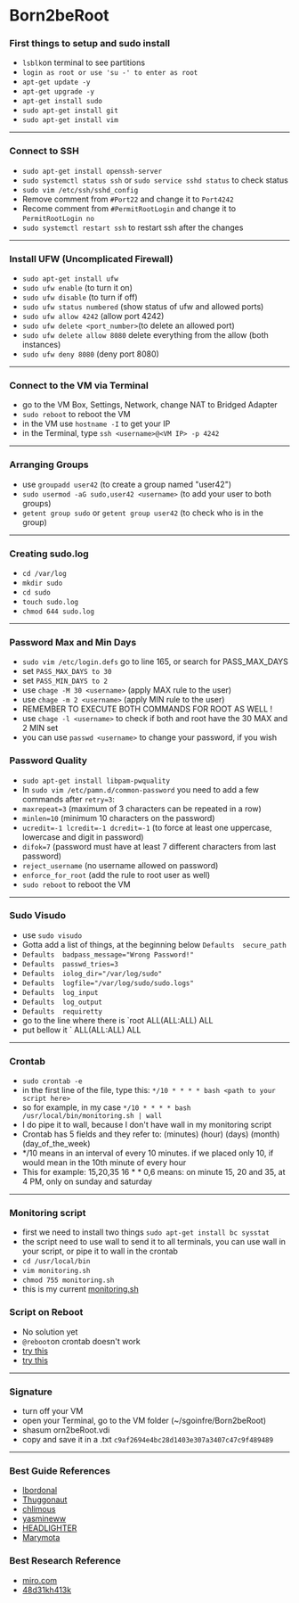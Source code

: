# Born2beRoot

### First things to setup and sudo install

  - `lsblk`on terminal to see partitions
  - `login as root or use 'su -' to enter as root`
  - `apt-get update -y`
  - `apt-get upgrade -y`
  - `apt-get install sudo`
  - `sudo apt-get install git`
  - `sudo apt-get install vim`

---

### Connect to SSH

  - `sudo apt-get install openssh-server`
  - `sudo systemctl status ssh` or `sudo service sshd status` to check status
  - `sudo vim /etc/ssh/sshd_config`
  - Remove comment from `#Port22` and change it to `Port4242`
  - Recome comment from `#PermitRootLogin` and change it to `PermitRootLogin no`
  - `sudo systemctl restart ssh` to restart ssh after the changes

---

### Install UFW (Uncomplicated Firewall)

  - `sudo apt-get install ufw`
  - `sudo ufw enable` (to turn it on)
  - `sudo ufw disable` (to turn if off)
  - `sudo ufw status numbered` (show status of ufw and allowed ports)
  - `sudo ufw allow 4242` (allow port 4242)
  - `sudo ufw delete <port_number>`(to delete an allowed port)
  - `sudo ufw delete allow 8080` delete everything from the allow (both instances)
  - `sudo ufw deny 8080` (deny port 8080)

---

### Connect to the VM via Terminal

  - go to the VM Box, Settings, Network, change NAT to Bridged Adapter
  - `sudo reboot` to reboot the VM
  - in the VM use `hostname -I` to get your IP
  - in the Terminal, type `ssh <username>@<VM IP> -p 4242`

---

### Arranging Groups

  - use `groupadd user42` (to create a group named "user42")
  - `sudo usermod -aG sudo,user42 <username>` (to add your user to both groups)
  - `getent group sudo` or `getent group user42` (to check who is in the group)

---

### Creating sudo.log

  - `cd /var/log`
  - `mkdir sudo`
  - `cd sudo`
  - `touch sudo.log`
  - `chmod 644 sudo.log`

---

### Password Max and Min Days

  - `sudo vim /etc/login.defs` go to line 165, or search for PASS_MAX_DAYS
  - set `PASS_MAX_DAYS to 30`
  - set `PASS_MIN_DAYS to 2`
  - use `chage -M 30 <username>` (apply MAX rule to the user)
  - use `chage -m 2 <username>` (apply MIN rule to the user)
  - REMEMBER TO EXECUTE BOTH COMMANDS FOR ROOT AS WELL !
  - use `chage -l <username>` to check if both <username> and root have the 30 MAX and 2 MIN set
  - you can use `passwd <username>` to change your password, if you wish

### Password Quality

  - `sudo apt-get install libpam-pwquality`
  - In `sudo vim /etc/pamn.d/common-password` you need to add a few commands after `retry=3`:
  - `maxrepeat=3` (maximum of 3 characters can be repeated in a row)
  - `minlen=10` (minimum 10 characters on the password)
  - `ucredit=-1 lcredit=-1 dcredit=-1` (to force at least one uppercase, lowercase and digit in password)
  - `difok=7` (password must have at least 7 different characters from last password)
  - `reject_username` (no username allowed on password)
  - `enforce_for_root` (add the rule to root user as well)
  - `sudo reboot` to reboot the VM

--- 

### Sudo Visudo

  - use `sudo visudo`
  - Gotta add a list of things, at the beginning below `Defaults  secure_path`
  - `Defaults  badpass_message="Wrong Password!"`
  - `Defaults  passwd_tries=3`
  - `Defaults  iolog_dir="/var/log/sudo"`
  - `Defaults  logfile="/var/log/sudo/sudo.logs"`
  - `Defaults  log_input`
  - `Defaults  log_output`
  - `Defaults  requiretty`
  - go to the line where there is `root  ALL(ALL:ALL) ALL
  - put bellow it `<username>  ALL(ALL:ALL) ALL

---

### Crontab

  - `sudo crontab -e`
  - in the first line of the file, type this: `*/10 * * * * bash <path to your script here>`
  - so for example, in my case `*/10 * * * * bash /usr/local/bin/monitoring.sh | wall`
  - I do pipe it to wall, because I don't have wall in my monitoring script
  - Crontab has 5 fields and they refer to: (minutes) (hour) (days) (month) (day_of_the_week)
  - */10 means in an interval of every 10 minutes. if we placed only 10, if would mean in the 10th minute of every hour
  - This for example: 15,20,35 16 * * 0,6 means: on minute 15, 20 and 35, at 4 PM, only on sunday and saturday

---

### Monitoring script

  - first we need to install two things `sudo apt-get install bc sysstat`
  - the script need to use wall to send it to all terminals, you can use wall in your script, or pipe it to wall in the crontab
  - `cd /usr/local/bin`
  - `vim monitoring.sh`
  - `chmod 755 monitoring.sh`
  - this is my current [monitoring.sh](https://github.com/Chaudbrush/Born2beRoot/blob/main/monitoring.sh)

### Script on Reboot

  - No solution yet
  - `@reboot`on crontab doesn't work
  - [try this](https://bugs.debian.org/cgi-bin/bugreport.cgi?att=0;bug=635473;msg=70)
  - [try this](https://github.com/HEADLIGHTER/Born2BeRoot-42/blob/main/rebootfix.txt)
---

### Signature

  - turn off your VM
  - open your Terminal, go to the VM folder (~/sgoinfre/Born2beRoot)
  - shasum orn2beRoot.vdi
  - copy and save it in a .txt `c9af2694e4bc28d1403e307a3407c47c9f489489`

---

### Best Guide References

  - [lbordonal](https://github.com/lbordonal/01-Born2beroot/wiki)
  - [Thuggonaut](https://github.com/Thuggonaut/42IC_Ring01_Born2beRoot)
  - [chlimous](https://github.com/chlimous/42-born2beroot_guide/tree/main)
  - [yasmineww](https://github.com/yasmineww/Born2beRoot/tree/main)
  - [HEADLIGHTER](https://github.com/HEADLIGHTER/Born2BeRoot-42/tree/main)
  - [Marymota](https://github.com/Marymota/born2beroot/blob/main/born2beroot.png)

### Best Research Reference

  - [miro.com](https://miro.com/app/board/uXjVLzBvyb8=/)
  - [48d31kh413k](https://github.com/48d31kh413k/1337-Born2beRoot-42)
